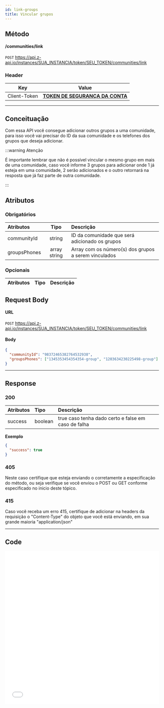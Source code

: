```yaml
---
id: link-groups
title: Vincular grupos
---
```


## Método

#### /communities/link

`POST` https://api.z-api.io/instances/SUA_INSTANCIA/token/SEU_TOKEN/communities/link

### Header

|      Key       |            Value            |
| :------------: |     :-----------------:     |
|  Client-Token  | **[TOKEN DE SEGURANÇA DA CONTA](../security/client-token)** |
---

## Conceituação

Com essa API você consegue adicionar outros grupos a uma comunidade, para isso você vai precisar do ID da sua comunidade e os telefones dos grupos que deseja adicionar.

:::warning Atenção

É importante lembrar que não é possível vincular o mesmo grupo em mais de uma comunidade, caso você informe 3 grupos para adicionar onde 1 já esteja em uma comunidade, 2 serão adicionados e o outro retornará na resposta que já faz parte de outra comunidade.

:::

## Atributos

### Obrigatórios

| Atributos | Tipo | Descrição |
| :-- | :-: | :-- |
| communityId | string | ID da comunidade que será adicionado os grupos |
| groupsPhones | array string | Array com os número(s) dos grupos a serem vinculados |

### Opcionais

| Atributos | Tipo | Descrição |
| :-------- | :--: | :-------- |

## Request Body

#### URL

`POST` https://api.z-api.io/instances/SUA_INSTANCIA/token/SEU_TOKEN/communities/link

#### Body

```json
{
  "communityId": "98372465382764532938",
  "groupsPhones": ["1345353454354354-group", "1203634230225498-group"]
}
```

---

## Response

### 200

| Atributos | Tipo    | Descrição                                           |
| :-------- | :------ | :-------------------------------------------------- |
| success   | boolean | true caso tenha dado certo e false em caso de falha |

**Exemplo**

```json
{
  "success": true
}
```

### 405

Neste caso certifique que esteja enviando o corretamente a especificação do método, ou seja verifique se você enviou o POST ou GET conforme especificado no inicio deste tópico.

### 415

Caso você receba um erro 415, certifique de adicionar na headers da requisição o "Content-Type" do objeto que você está enviando, em sua grande maioria "application/json"

---

## Code

<iframe src="//api.apiembed.com/?source=https://raw.githubusercontent.com/Z-API/z-api-docs/main/json-examples/link-groups.json&targets=all" frameborder="0" scrolling="no" width="100%" height="500px" seamless></iframe>

